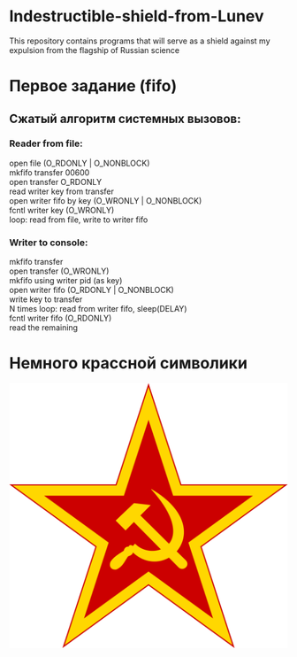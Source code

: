 # Indestructible-shield-from-Lunev
This repository contains programs that will serve as a shield against my expulsion from the flagship of Russian science

# Первое задание (fifo)
## Сжатый алгоритм системных вызовов:
### Reader from file:
open file (O_RDONLY | O_NONBLOCK)   
mkfifo transfer 00600   
open transfer O_RDONLY   
read writer key from transfer    
open writer fifo by key (O_WRONLY | O_NONBLOCK)    
fcntl writer key (O_WRONLY)    
loop: read from file, write to writer fifo    

### Writer to console:
mkfifo transfer    
open transfer (O_WRONLY)    
mkfifo using writer pid (as key)    
open writer fifo (O_RDONLY | O_NONBLOCK)   
write key to transfer    
N times loop: read from writer fifo, sleep(DELAY)    
fcntl writer fifo (O_RDONLY)       
read the remaining    

# Немного крассной символики
![](https://github.com/timattt/Indestructible-shield-from-Lunev/blob/master/MASCOT_STAR.svg)

